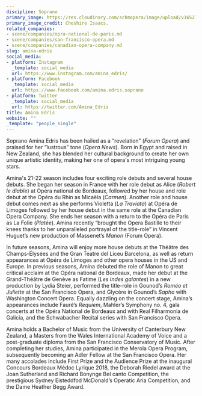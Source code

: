 ```yaml
---
discipline: Soprano
primary_image: https://res.cloudinary.com/schmopera/image/upload/v1652706833/media/2022/05/AminaEdris_CheshireIsaacs_tlqwel.jpg
primary_image_credit: Cheshire Isaacs.
related_companies:
- scene/companies/opra-national-de-paris.md
- scene/companies/san-francisco-opera.md
- scene/companies/canadian-opera-company.md
slug: amina-edris
social_media:
- platform: Instagram
  _template: social_media
  url: https://www.instagram.com/amina_edris/
- platform: Facebook
  _template: social_media
  url: https://www.facebook.com/amina.edris.soprano
- platform: Twitter
  _template: social_media
  url: https://twitter.com/Amina_Edris
title: Amina Edris
website: ""
_template: "people_single"
---
```

Soprano Amina Edris has been hailed as a “revelation” (_Forum Opera_) and praised for her “lustrous” tone (_Opera News_). Born in Egypt and raised in New Zealand, she has blended her cultural background to create her own unique artistic identity, making her one of opera's most intriguing young stars. 

Amina's 21-22 season includes four exciting role debuts and several house debuts. She began her season in France with her role debut as Alice (_Robert le diable_) at Opéra national de Bordeaux, followed by her house and role debut at the Opéra du Rhin as Micaëla (_Carmen_). Another role and house debut comes next as she performs Violetta (_La Traviata_) at Opéra de Limoges followed by her house debut in the same role at the Canadian Opera Company. She ends her season with a return to the Opéra de Paris as La Folie (_Platée_). Amina recently “brought the Opera Bastille to their knees thanks to her unparalleled portrayal of the title-role” in Vincent Huguet’s new production of Massenet’s _Manon_ (Forum Opera). 

In future seasons, Amina will enjoy more house debuts at the Théâtre des Champs-Élysées and the Gran Teatre del Liceu Barcelona, as well as return appearances at Opéra de Limoges and other opera houses in the US and Europe. In previous seasons, Amina debuted the role of Manon to great critical acclaim at the Opéra national de Bordeaux, made her debut at the Grand-Théâtre de Genève as Fatime (_Les Indes galantes_) in a new production by Lydia Steier, performed the title-role in Gounod’s _Roméo et Juliette_ at the San Francisco Opera, and Glycère in Gounod’s _Sapho_ with Washington Concert Opera. Equally dazzling on the concert stage, Amina’s appearances include Fauré’s _Requiem_, Mahler’s Symphony no. 4, gala concerts at the Opéra National de Bordeaux and with Real Filharmonia de Galicia, and the Schwabacher Recital series with San Francisco Opera. 

Amina holds a Bachelor of Music from the University of Canterbury New Zealand, a Masters from the Wales International Academy of Voice and a post-graduate diploma from the San Francisco Conservatory of Music. After completing her studies, Amina participated in the Merola Opera Program, subsequently becoming an Adler Fellow at the San Francisco Opera. Her many accolades include First Prize and the Audience Prize at the inaugural Concours Bordeaux Médoc Lyrique 2018, the Deborah Riedel award at the Joan Sutherland and Richard Bonynge Bel canto Competition, the prestigious Sydney Eisteddfod McDonald’s Operatic Aria Competition, and the Dame Heather Begg Award.